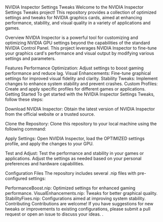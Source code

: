 

NVIDIA Inspector Settings Tweaks
Welcome to the NVIDIA Inspector Settings Tweaks project! This repository provides a collection of optimized settings and tweaks for NVIDIA graphics cards, aimed at enhancing performance, stability, and visual quality in a variety of applications and games.

Overview
NVIDIA Inspector is a powerful tool for customizing and optimizing NVIDIA GPU settings beyond the capabilities of the standard NVIDIA Control Panel. This project leverages NVIDIA Inspector to fine-tune your graphics card's performance and visual output by modifying various settings and parameters.

Features
Performance Optimization: Adjust settings to boost gaming performance and reduce lag.
Visual Enhancements: Fine-tune graphical settings for improved visual fidelity and clarity.
Stability Tweaks: Implement changes to enhance system stability and prevent crashes.
Custom Profiles: Create and apply specific profiles for different games or applications.
Getting Started
To get started with the NVIDIA Inspector Settings Tweaks, follow these steps:

Download NVIDIA Inspector: Obtain the latest version of NVIDIA Inspector from the official website or a trusted source.

Clone the Repository: Clone this repository to your local machine using the following command:



Apply Settings: Open NVIDIA Inspector, load the OPTIMIZED settings profile, and apply the changes to your GPU.

Test and Adjust: Test the performance and stability in your games or applications. Adjust the settings as needed based on your personal preferences and hardware capabilities.

Configuration Files
The repository includes several .nip files with pre-configured settings:

PerformanceBoost.nip: Optimized settings for enhanced gaming performance.
VisualEnhancements.nip: Tweaks for better graphical quality.
StabilityFixes.nip: Configurations aimed at improving system stability.
Contributing
Contributions are welcome! If you have suggestions for new tweaks or improvements to existing configurations, please submit a pull request or open an issue to discuss your ideas.
. 
